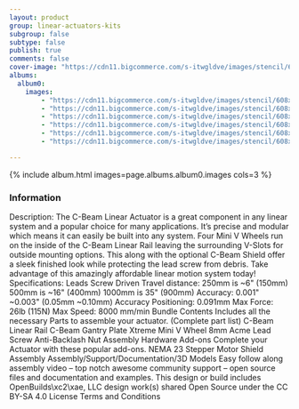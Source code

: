```yaml
---
layout: product
group: linear-actuators-kits
subgroup: false
subtype: false
publish: true
comments: false
cover-image: "https://cdn11.bigcommerce.com/s-itwgldve/images/stencil/608x608/products/226/3349/C-Beam_-_Actuator_-_Single_-_Double_-_Render.438__12225.1675310609.jpg?c=2"
albums:
  album0:
    images:
        - "https://cdn11.bigcommerce.com/s-itwgldve/images/stencil/608x608/products/226/3349/C-Beam_-_Actuator_-_Single_-_Double_-_Render.438__12225.1675310609.jpg?c=2"
        - "https://cdn11.bigcommerce.com/s-itwgldve/images/stencil/608x608/products/226/3350/C-Beam_-_Actuator_-_Single_-_Double_-_Render.439__94383.1675310609.jpg?c=2"
        - "https://cdn11.bigcommerce.com/s-itwgldve/images/stencil/608x608/products/226/3351/C-Beam_-_Actuator_-_Single_-_Double_-_Render.437__46873.1675310609.jpg?c=2"
        - "https://cdn11.bigcommerce.com/s-itwgldve/images/stencil/608x608/products/226/2457/cbeam_actuator_bundle_s_w_1__92696.1675310608.jpg?c=2"
        - "https://cdn11.bigcommerce.com/s-itwgldve/images/stencil/608x608/products/226/2455/cbeam_actuator_bundle_s2_w_1__10380.1675310608.jpg?c=2"
        - "https://cdn11.bigcommerce.com/s-itwgldve/images/stencil/608x608/products/226/2454/cbeam_actuator_bundle_g2_w_1__00636.1675310608.jpg?c=2"

---
```


{% include album.html images=page.albums.album0.images cols=3 %}

### Information

Description:
 The C-Beam Linear Actuator is a great component in any linear system and a popular choice for many applications. It’s precise and modular which means it can easily be built into any system. Four Mini V Wheels run on the inside of the C-Beam Linear Rail leaving the surrounding V-Slots for outside mounting options. This along with the optional C-Beam Shield offer a sleek finished look while protecting the lead screw from debris. Take advantage of this amazingly affordable linear motion system today!   Specifications: Leads Screw Driven Travel distance: 250mm is ~6" (150mm) 500mm is ~16" (400mm) 1000mm is 35" (900mm) Accuracy: 0.001" ~0.003" (0.05mm ~0.10mm) Accuracy Positioning: 0.091mm Max Force: 26lb (115N) Max Speed: 8000 mm/min Bundle Contents Includes all the necessary Parts to assemble your actuator. (Complete part list) C-Beam Linear Rail C-Beam Gantry Plate Xtreme Mini V Wheel 8mm Acme Lead Screw Anti-Backlash Nut Assembly Hardware Add-ons Complete your Actuator with these popular add-ons. NEMA 23 Stepper Motor Shield Assembly Assembly/Support/Documentation/3D Models Easy follow along assembly video – top notch awesome community support – open source files and documentation and examples. This design or build includes OpenBuilds\xc2\xae, LLC design work(s) shared Open Source under the CC BY-SA 4.0 License Terms and Conditions   

